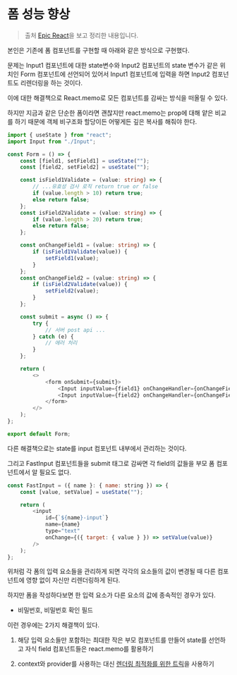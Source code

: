 # 폼 성능 향상

> 출처 [Epic React](https://epicreact.dev/improve-the-performance-of-your-react-forms/)을 보고 정리한 내용입니다.

본인은 기존에 폼 컴포넌트를 구현할 때 아래와 같은 방식으로 구현했다.

문제는 Input1 컴포넌트에 대한 state변수와 Input2 컴포넌트의 state 변수가 같은 위치인 Form 컴포넌트에 선언되어 있어서 Input1 컴포넌트에 입력을 하면 Input2 컴포넌트도 리렌더링을 하는 것이다.

이에 대한 해결책으로 React.memo로 모든 컴포넌트를 감싸는 방식을 떠올릴 수 있다.

하지만 지금과 같은 단순한 폼이라면 괜찮지만 react.memo는 prop에 대해 얕은 비교를 하기 때문에 객체 비구조화 할당이든 어떻게든 깊은 복사를 해줘야 한다.

```ts
import { useState } from "react";
import Input from "./Input";

const Form = () => {
    const [field1, setField1] = useState("");
    const [field2, setField2] = useState("");

    const isField1Validate = (value: string) => {
        // ...유효성 검사 로직 return true or false
        if (value.length > 10) return true;
        else return false;
    };
    const isField2Validate = (value: string) => {
        if (value.length > 20) return true;
        else return false;
    };

    const onChangeField1 = (value: string) => {
        if (isField1Validate(value)) {
            setField1(value);
        }
    };
    const onChangeField2 = (value: string) => {
        if (isField2Validate(value)) {
            setField2(value);
        }
    };

    const submit = async () => {
        try {
            // 서버 post api ...
        } catch (e) {
            // 에러 처리
        }
    };

    return (
        <>
            <form onSubmit={submit}>
                <Input inputValue={field1} onChangeHandler={onChangeField1} />
                <Input inputValue={field2} onChangeHandler={onChangeField2} />
            </form>
        </>
    );
};

export default Form;
```

다른 해결책으로는 state를 input 컴포넌트 내부에서 관리하는 것이다.

그리고 FastInput 컴포넌트들을 submit 태그로 감싸면 각 field의 값들을 부모 폼 컴포넌트에서 알 필요도 없다.

```js
const FastInput = ({ name }: { name: string }) => {
    const [value, setValue] = useState("");

    return (
        <input
            id={`${name}-input`}
            name={name}
            type="text"
            onChange={({ target: { value } }) => setValue(value)}
        />
    );
};
```

위처럼 각 폼의 입력 요소들을 관리하게 되면 각각의 요소들의 값이 변경될 때 다른 컴포넌트에 영향 없이 자신만 리렌더링하게 된다.

하지만 폼을 작성하다보면 한 입력 요소가 다른 요소의 값에 종속적인 경우가 있다.

-   비밀번호, 비밀번호 확인 필드

이런 경우에는 2가지 해결책이 있다.

1. 해당 입력 요소들만 포함하는 최대한 작은 부모 컴포넌트를 만들어 state를 선언하고 자식 field 컴포넌트들은 react.memo를 활용하기

2. context와 provider를 사용하는 대신 [렌더링 최적화를 위한 트릭](/React/렌더링최적화트릭.md)을 사용하기
